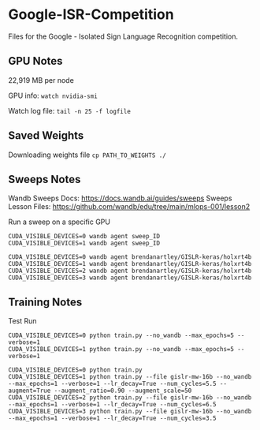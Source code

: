 # Google-ISR-Competition

Files for the Google - Isolated Sign Language Recognition competition.

## GPU Notes

22,919 MB per node

GPU info: `watch nvidia-smi`

Watch log file: `tail -n 25 -f logfile`

## Saved Weights

Downloading weights file
`cp PATH_TO_WEIGHTS ./`


## Sweeps Notes

Wandb Sweeps Docs: https://docs.wandb.ai/guides/sweeps
Sweeps Lesson Files: https://github.com/wandb/edu/tree/main/mlops-001/lesson2

Run a sweep on a specific GPU
```
CUDA_VISIBLE_DEVICES=0 wandb agent sweep_ID
CUDA_VISIBLE_DEVICES=1 wandb agent sweep_ID

CUDA_VISIBLE_DEVICES=0 wandb agent brendanartley/GISLR-keras/holxrt4b
CUDA_VISIBLE_DEVICES=1 wandb agent brendanartley/GISLR-keras/holxrt4b
CUDA_VISIBLE_DEVICES=2 wandb agent brendanartley/GISLR-keras/holxrt4b
CUDA_VISIBLE_DEVICES=3 wandb agent brendanartley/GISLR-keras/holxrt4b
```

## Training Notes

Test Run
```
CUDA_VISIBLE_DEVICES=0 python train.py --no_wandb --max_epochs=5 --verbose=1
CUDA_VISIBLE_DEVICES=1 python train.py --no_wandb --max_epochs=5 --verbose=1

CUDA_VISIBLE_DEVICES=0 python train.py
CUDA_VISIBLE_DEVICES=1 python train.py --file gislr-mw-16b --no_wandb --max_epochs=1 --verbose=1 --lr_decay=True --num_cycles=5.5 --augment=True --augment_ratio=0.90 --augment_scale=50
CUDA_VISIBLE_DEVICES=2 python train.py --file gislr-mw-16b --no_wandb --max_epochs=1 --verbose=1 --lr_decay=True --num_cycles=6.5
CUDA_VISIBLE_DEVICES=3 python train.py --file gislr-mw-16b --no_wandb --max_epochs=1 --verbose=1 --lr_decay=True --num_cycles=3.5
```